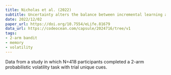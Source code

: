 ```yaml
---
title: Nicholas et al. (2022)
subtitle: Uncertainty alters the balance between incremental learning and episodic memory
date: 2022/12/02
paper_url: https://doi.org/10.7554/eLife.81679
data_url: https://codeocean.com/capsule/2024716/tree/v1
tags:
- 2-arm bandit
- memory
- volatility
---
```


Data from a study in which N=418 participants completed a 2-arm probabilistic volatility task with trial unique cues.
